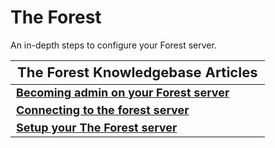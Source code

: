 <style>
.md-typeset h1{
    font-weight: bold;
    color: white;
}
.md-typeset blockquote {
	border-left: 0.2rem solid hsl(22deg 100% 50%);
}
.md-typeset blockquote p strong em{
    color: #FF5F00;
}
thead {
    font-size:  22px;
    text-align: left;
}

tr {
	text-align: left;
}

td {
    text-align: left;
    font-size: 18px

}
</style>

# The Forest

An in-depth steps to configure your Forest server.

| **The Forest Knowledgebase Articles**                                                                                         |
|-------------------------------------------------------------------------------------------------------------------------------|
| **[Becoming admin on your Forest server](becoming-adming-the-forest.md)**                                                     |
| **[Connecting to the forest server](connecting-to-the-forest-server.md)**                                                     |
| **[Setup your The Forest server](setup-your-the-forest-server.md)**                                                           |